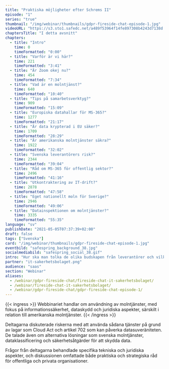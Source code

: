 ```yaml
---
title: "Praktiska möjligheter efter Schrems II"
episode: "1"
series: "true"
thumbnail: "/img/webinar/thumbnails/gdpr-fireside-chat-episode-1.jpg"
videoURL: "https://s3.sto1.safedc.net/a489f53964f14fe897308b4243d7138d:processedvideos/gdpr-fireside-chat-episode-1/master.m3u8"
chaptersTitle: "I detta avsnitt"
chapters:
  - title: "Intro"
    time: 0
    timeFormatted: "0:00"
  - title: "Varför är vi här?"
    time: 221
    timeFormatted: "3:41"
  - title: "Är Zoom okej nu?"
    time: 454
    timeFormatted: "7:34"
  - title: "Vad är en molntjänst?"
    time: 640
    timeFormatted: "10:40"
  - title: "Tips på samarbetsverktyg?"
    time: 909
    timeFormatted: "15:09"
  - title: "Europiska datahallar för MS-365?"
    time: 1277
    timeFormatted: "21:17"
  - title: "Är data krypterad i EU säker?"
    time: 1709
    timeFormatted: "28:29"
  - title: "Är amerikanska molntjänster säkra?"
    time: 1922
    timeFormatted: "32:02"
  - title: "Svenska leverantörers risk?"
    time: 2344
    timeFormatted: "39:04"
  - title: "Råd om MS-365 för offentlig sektor?"
    time: 2496
    timeFormatted: "41:16"
  - title: "Utkontraktering av IT-drift?"
    time: 2878
    timeFormatted: "47:58"
  - title: "Eget nationellt moln för Sverige?"
    time: 2946
    timeFormatted: "49:06"
  - title: "Datainspektionen om molntjänster?"
    time: 3335
    timeFormatted: "55:35"
language: "sv"
publishDate: "2021-05-05T07:37:39+02:00"
draft: false
tags: ["Svenska"]
card: "/img/webinar/thumbnails/gdpr-fireside-chat-episode-1.jpg"
eventbild: "safespring_background_38.jpg"
socialmediabild: "safespring_social_38.gif"
intro: "Hur ska man tolka de olika budskapen från leverantörer och vilka praktiska metoder kan bolag redan nu börja jobba med utan att behöva byta molntjänst helt och hållet?"
partner: "it-sakerhetsbolaget.png"
audience: "saas"
section: "Webinar"
aliases:
  - /webinar/gdpr-fireside-chat/fireside-chat-it-sakerhetsbolaget/
  - /webinar/fireside-chat-it-sakerhetsbolaget/
  - /webinar/gdpr-fireside-chat/gdpr-fireside-chat-episode-1/
---
```


{{< ingress >}}
Webbinariet handlar om användning av molntjänster, med fokus på informationssäkerhet, dataskydd och juridiska aspekter, särskilt i relation till amerikanska molntjänster.
{{< /ingress >}}

Deltagarna diskuterade riskerna med att använda sådana tjänster på grund av lagar som Cloud Act och artikel 702 som kan påverka datasuveräniteten. De talade även om alternativa lösningar som svenska molntjänster, dataklassificering och säkerhetsåtgärder för att skydda data.

Frågor från deltagarna behandlade specifika tekniska och juridiska aspekter, och diskussionen omfattade både praktiska och strategiska råd för offentliga och privata organisationer.
